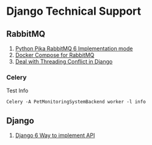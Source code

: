 # Django Technical Support

## RabbitMQ

1. [Python Pika RabbitMQ 6 Implementation mode](https://www.cnblogs.com/guyuyun/p/14970592.html)
2. [Docker Compose for RabbitMQ](https://hackmd.io/@sfRJH1u7S464tSaizL7ZsQ/r1one4Rxu)
3. [Deal with Threading Conflict in Django](https://blog.csdn.net/luslin1711/article/details/87885145)

### Celery


Test Info
```shell
Celery -A PetMonitoringSystemBackend worker -l info
```

## Django 

1. [Django 6 Way to implement API](https://medium.com/djangotube/django-rest-api-curd-example-61c3a29b22ed)